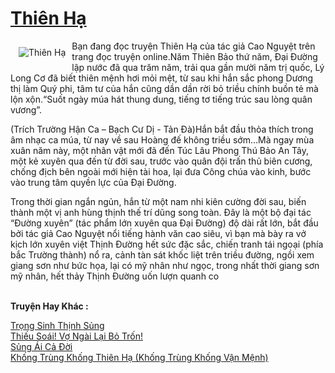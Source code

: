 <a href="https://utruyen.com/truyen/thien-ha/21620/" title="Thiên Hạ"><h1>Thiên Hạ</h1></a><div style="display:table"><img align="right" style="float: left; padding: 10px;" src="https://utruyen.com/images/story/200x260/thien-ha.jpg" alt="Thiên Hạ">Bạn đang đọc truyện Thiên Hạ của tác giả Cao Nguyệt trên trang đọc truyện online.Năm Thiên Bảo thứ năm, Đại Đường lập nước đã qua trăm năm, trải qua gần mười năm trị quốc, Lý Long Cơ đã biết thiên mệnh hơi mỏi mệt, từ sau khi hắn sắc phong Dương thị làm Quý phi, tâm tư của hắn cũng dần dần rời bỏ triều chính buồn tẻ mà lộn xộn.“Suốt ngày múa hát thung dung, tiếng tơ tiếng trúc sau lòng quân vương”.<p></p>(Trích Trường Hận Ca – Bạch Cư Dị - Tản Đà)Hắn bắt đầu thỏa thích trong âm nhạc ca múa, từ nay về sau Hoàng đế không triều sớm…Mà ngay mùa xuân năm này, một nhân vật mới đã đến Túc Lâu Phong Thú Bảo An Tây, một kẻ xuyên qua đến từ đời sau, trước vào quân đội trấn thủ biên cương, chống địch bên ngoài mới hiện tài hoa, lại đưa Công chúa vào kinh, bước vào trung tâm quyền lực của Đại Đường.<p></p>Trong thời gian ngắn ngủn, hắn từ một nam nhi kiên cường đời sau, biến thành một vị anh hùng thịnh thế trí dũng song toàn. Đây là một bộ đại tác “Đường xuyên” (tác phẩm lớn xuyên qua Đại Đường) độ dài rất lớn, bắt đầu bởi tác giả Cao Nguyệt nổi tiếng hành văn cao siêu, vì bạn mà bày ra vở kịch lớn xuyên việt Thịnh Đường hết sức đặc sắc, chiến tranh tái ngoại (phía bắc Trường thành) nổ ra, cảnh tàn sát khốc liệt trên triều đường, ngồi xem giang sơn như bức họa, lại có mỹ nhân như ngọc, trong nhất thời giang sơn mỹ nhân, hết thảy Thịnh Đường uốn lượn quanh co</div><p><br><b>Truyện Hay Khác :</b></p><a href="https://utruyen.com/truyen/trong-sinh-thinh-sung/19356/" alt="Trọng Sinh Thịnh Sủng">Trọng Sinh Thịnh Sủng</a><br/><a href="https://github.com/quanluxury/ngontinhhot/tree/master/truyenhay/18357/" alt="Thiếu Soái! Vợ Ngài Lại Bỏ Trốn!">Thiếu Soái! Vợ Ngài Lại Bỏ Trốn!</a><br/><a href="https://github.com/quanluxury/ngontinhhot/tree/master/truyenhay/19109/" alt="Sủng Ái Cả Đời">Sủng Ái Cả Đời</a><br/><a href="https://github.com/quanluxury/ngontinhhot/tree/master/truyenhay/18954/" alt="Khống Trùng Khống Thiên Hạ (Khống Trùng Khống Vận Mệnh)">Khống Trùng Khống Thiên Hạ (Khống Trùng Khống Vận Mệnh)</a><br/>